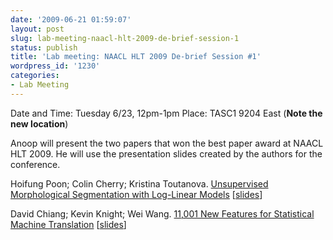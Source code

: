 ```yaml
---
date: '2009-06-21 01:59:07'
layout: post
slug: lab-meeting-naacl-hlt-2009-de-brief-session-1
status: publish
title: 'Lab meeting: NAACL HLT 2009 De-brief Session #1'
wordpress_id: '1230'
categories:
- Lab Meeting
---
```


Date and Time: Tuesday 6/23, 12pm-1pm
Place: TASC1 9204 East (**Note the new location**)

Anoop will present the two papers that won the best paper award at NAACL HLT 2009. He will use the presentation slides created by the authors for the conference.

Hoifung Poon; Colin Cherry; Kristina Toutanova. [Unsupervised Morphological Segmentation with Log-Linear Models](http://aclweb.org/anthology-new/N/N09/N09-1024.pdf) [[slides](http://www.cs.washington.edu/homes/hoifung/talks/naacl09.ppt)]

David Chiang; Kevin Knight; Wei Wang. [11,001 New Features for Statistical Machine Translation](http://aclweb.org/anthology-new/N/N09/N09-1025.pdf) [[slides](http://www.isi.edu/~chiang/papers/naacl09-slides.pdf)]

